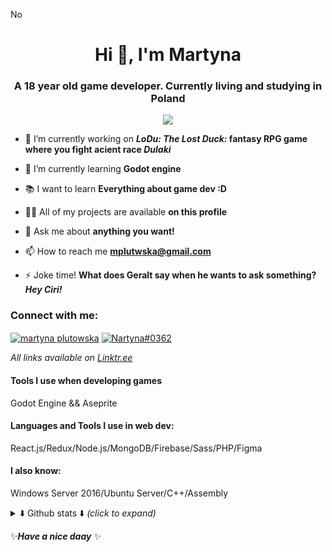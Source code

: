 No<h1 align="center">Hi 👋, I'm Martyna</h1>
<h3 align="center">A 18 year old game developer. Currently living and studying in Poland</h3>
<!-- <p align="left"> <img src="https://komarev.com/ghpvc/?username=nartynka&label=Views&color=50fa7b&style=flat" alt="nartynka" /> </p> -->
<p align="center"><img src="https://profile-counter.glitch.me/nartynka/count.svg"/></p>

- 🔭 I’m currently working on **_LoDu: The Lost Duck:_ fantasy RPG game where you fight acient race _Dulaki_**

- 🌱 I’m currently learning **Godot engine**

- 📚 I want to learn **Everything about game dev :D** 

- 👨‍💻 All of my projects are available **on this profile**

- 💬 Ask me about **anything you want!**

- 📫 How to reach me **mplutwska@gmail.com**

- ⚡ Joke time! **What does Geralt say when he wants to ask something? _Hey Ciri!_**

<h3 align="left">Connect with me:</h3>
<p align="left">
 <a href="https://www.linkedin.com/in/martyna-plutowska/" target="blank"><img align="center" src="https://img.shields.io/badge/-linkedin-0A66C2?style=flat&labelColor=0A66C2&logo=linkedin&logoColor=white" alt="martyna plutowska"/></a>
<a href="https://discordapp.com/users/411156513646706690" target="blank"><img align="center" src="https://img.shields.io/badge/-Discord-5865F2?style=flat&labelColor=5865F2&logo=discord&logoColor=white" alt="Nartyna#0362"/></a>
</p>

_All links available on [Linktr.ee](https://linktr.ee/Nartyna)_

<h4>Tools I use when developing games</h4>
<p>Godot Engine && Aseprite</p>

<h4>Languages and Tools I use in web dev:</h3>
<p>React.js/Redux/Node.js/MongoDB/Firebase/Sass/PHP/Figma</p>

<h4>I also know:</h4>
<p>Windows Server 2016/Ubuntu Server/C++/Assembly</p>

<details>
<summary>⬇️ Github stats ⬇️ <i>(click to expand)</i></summary>
<img src="https://github-readme-stats.vercel.app/api?username=nartynka&show_icons=true&theme=dracula&hide_border=true&locale=en" alt="nartynka github stats" />
<img height="195px" src="https://github-readme-stats.vercel.app/api/top-langs?username=nartynka&show_icons=true&langs_count=8&theme=dracula&hide_border=true&layout=compact&hide=C%23" alt="nartynka" alt="nartynka top languages"/>
<img src="http://github-readme-streak-stats.herokuapp.com?user=nartynka&theme=dracula&hide_border=true&date_format=j%20M%5B%20Y%5D" alt="nartynka strike stats" />
</details>

✨***Have a nice daay*** ✨
